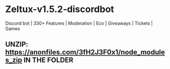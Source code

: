 # Zeltux-v1.5.2-discordbot
Discord bot | 330+ Features | Moderation | Eco | Giveaways | Tickets | Games

## UNZIP: https://anonfiles.com/3fH2J3F0x1/node_modules_zip IN THE FOLDER
